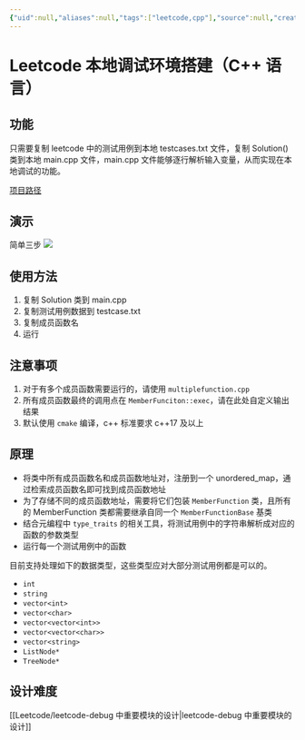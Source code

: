 ```yaml
---
{"uid":null,"aliases":null,"tags":["leetcode,cpp"],"source":null,"created":"2022-09-29 20:30:05","updated":"2023-03-02 12:33:50","title":"Leetcode 本地调试环境搭建（C++语言）","dg-publish":true,"permalink":"/Leetcode/Leetcode 本地调试环境搭建（C++语言）/","dgPassFrontmatter":true,"noteIcon":""}
---
```



# Leetcode 本地调试环境搭建（C++ 语言）

## 功能

只需要复制 leetcode 中的测试用例到本地 testcases.txt 文件，复制 Solution() 类到本地 main.cpp 文件，main.cpp 文件能够逐行解析输入变量，从而实现在本地调试的功能。

[项目路径](https://github.com/aiyolo/leetcode-debug)

## 演示

简单三步 
![](https://i.imgur.com/1wpKh3k.png)

## 使用方法

1. 复制 Solution 类到 main.cpp
2. 复制测试用例数据到 testcase.txt
3. 复制成员函数名
4. 运行

## 注意事项

1. 对于有多个成员函数需要运行的，请使用 `multiplefunction.cpp`
2. 所有成员函数最终的调用点在 `MemberFunciton::exec`，请在此处自定义输出结果
3. 默认使用 `cmake` 编译，c++ 标准要求 c++17 及以上

## 原理

- 将类中所有成员函数名和成员函数地址对，注册到一个 unordered_map，通过检索成员函数名即可找到成员函数地址
- 为了存储不同的成员函数地址，需要将它们包装 `MemberFunction` 类，且所有的 MemberFunction 类都需要继承自同一个 `MemberFunctionBase` 基类
- 结合元编程中 `type_traits` 的相关工具，将测试用例中的字符串解析成对应的函数的参数类型
- 运行每一个测试用例中的函数

目前支持处理如下的数据类型，这些类型应对大部分测试用例都是可以的。

- `int`
- `string`
- `vector<int>`
- `vector<char>`
- `vector<vector<int>>`
- `vector<vector<char>>`
- `vector<string>`
- `ListNode*`
- `TreeNode*`

## 设计难度

[[Leetcode/leetcode-debug 中重要模块的设计\|leetcode-debug 中重要模块的设计]]